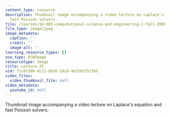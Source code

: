 ```yaml
---
content_type: resource
description: Thumbnail image accompanying a video lecture on Laplace's equation and
  fast Poisson solvers.
file: /courses/18-085-computational-science-and-engineering-i-fall-2008/73c6230bdc11bb162dc04e51033513b5_25.jpg
file_type: image/jpeg
image_metadata:
  caption: ''
  credit: ''
  image-alt: ''
learning_resource_types: []
ocw_type: OCWImage
resourcetype: Image
title: Lecture 25
uid: 73c6230b-dc11-bb16-2dc0-4e51033513b5
video_files:
  video_thumbnail_file: null
video_metadata:
  youtube_id: null
---
```

Thumbnail image accompanying a video lecture on Laplace's equation and fast Poisson solvers.

